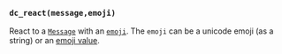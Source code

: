 ### `dc_react(message,emoji)`

React to a [`Message`](/values/message.md) with an [`emoji`](/values/emoji.md).
The `emoji` can be a unicode emoji (as a string) or an
[emoji value](/values/emoji.md).